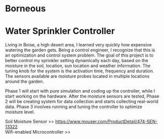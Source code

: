 # **Borneous**
# Water Sprinkler Controller

Living in Boise, a high desert area, I learned very quickly how expensive watering the garden gets. Being a control engineer, I recognize that this is an optimization and control system problem. The goal of this project is to better control my sprinkler setting dynamically each day, based on the moisture in the soil, location, sun location and weather information. The tuning knob for the system is the activation time, frequency and duration. The sensors available are moisture probes located in multiple locations around the garden.

Phase 1 will start with pure simulation and coding up the controller, while I start working on the hardware. After the moisture sensors are tested, Phase 2 will be creating system for data collection and starts collecting real-world data. Phase 3 involves running and tuning the controller to optimize moisture level.


Soil Moisture Sensor >> https://www.mouser.com/ProductDetail/474-SEN-13322  
Wifi-enabled Microcontroller >> 


